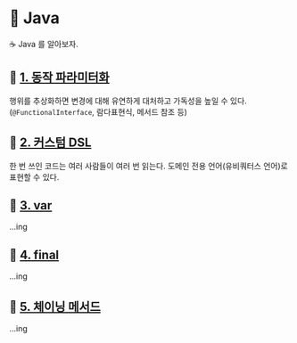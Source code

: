 # 🎯 Java

☕️ Java 를 알아보자.

## 🔗 [1. 동작 파라미터화](./funtional-interface/README.md)

행위를 추상화하면 변경에 대해 유연하게 대처하고 가독성을 높일 수 있다. (`@FunctionalInterface`, 람다표현식, 메서드 참조 등)

## 🔗 [2. 커스텀 DSL](./custom-dsl/README.md)

한 번 쓰인 코드는 여러 사람들이 여러 번 읽는다. 도메인 전용 언어(유비쿼터스 언어)로 표현할 수 있다.  

## 🔗 [3. var]()

...ing

## 🔗 [4. final]()

...ing

## 🔗 [5. 체이닝 메서드]()

...ing
